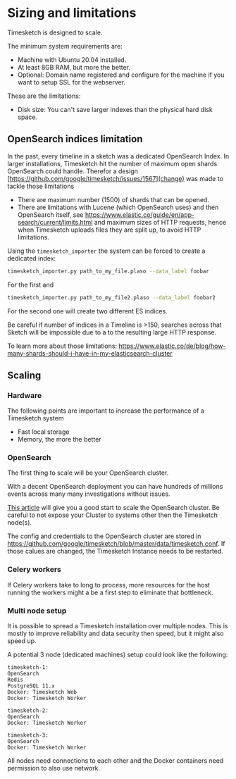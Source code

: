 # Sizing and limitations

Timesketch is designed to scale.

The minimum system requirements are:

- Machine with Ubuntu 20.04 installed.
- At least 8GB RAM, but more the better.
- Optional: Domain name registered and configure for the machine if you want to setup SSL for the webserver.

These are the limitations:

- Disk size: You can't save larger indexes than the physical hard disk space.

## OpenSearch indices limitation

In the past, every timeline in a sketch was a dedicated OpenSearch Index. In larger installations, Timesketch hit the number of maximum open shards OpenSearch could handle.
Therefor a design [https://github.com/google/timesketch/issues/1567](change) was made to tackle those limitations

- There are maximum number (1500) of shards that can be opened.
- There are limitations with Lucene (which OpenSearch uses) and then OpenSearch itself, see https://www.elastic.co/guide/en/app-search/current/limits.html and maximum sizes of HTTP requests, hence when Timesketch uploads files they are split up, to avoid HTTP limitations.

Using the `timesketch_importer` the system can be forced to create a dedicated index:

```bash
timesketch_importer.py path_to_my_file.plaso --data_label foobar
```

For the first and

```bash
timesketch_importer.py path_to_my_file2.plaso --data_label foobar2
```

For the second one will create two different ES indices.

Be careful if number of indices in a Timeline is >150, searches across that Sketch will be impossible due to a to the resulting large HTTP response.

To learn more about those limitations: https://www.elastic.co/de/blog/how-many-shards-should-i-have-in-my-elasticsearch-cluster

## Scaling

### Hardware

The following points are important to increase the performance of a Timesketch system

- Fast local storage
- Memory, the more the better

### OpenSearch

The first thing to scale will be your OpenSearch cluster.

With a decent OpenSearch deployment you can have hundreds of millions events across many many investigations without issues.

[This article](https://edward-cernera.medium.com/deploy-a-multi-node-elasticsearch-instance-with-docker-compose-ef63625f246e) will give you a good start to scale the OpenSearch cluster. Be careful to not expose your Cluster to systems other then the Timesketch node(s).

The config and credentials to the OpenSearch cluster are stored in https://github.com/google/timesketch/blob/master/data/timesketch.conf. If those calues are changed, the Timesketch Instance needs to be restarted.

### Celery workers

If Celery workers take to long to process, more resources for the host running the workers might a be a first step to eliminate that bottleneck.

### Multi node setup

It is possible to spread a Timesketch installation over multiple nodes. This is mostly to improve reliability and data security then speed, but it might also speed up.

A potential 3 node (dedicated machines) setup could look like the following:

```
timesketch-1:
OpenSearch
Redis
PostgreSQL 11.x
Docker: Timesketch Web
Docker: Timesketch Worker

timesketch-2:
OpenSearch
Docker: Timesketch Worker

timesketch-3:
OpenSearch 
Docker: Timesketch Worker
```

All nodes need connections to each other and the Docker containers need permission to also use network.
